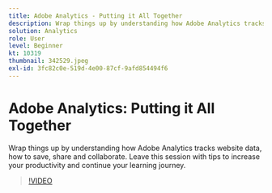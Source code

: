 ```yaml
---
title: Adobe Analytics - Putting it All Together
description: Wrap things up by understanding how Adobe Analytics tracks website data, how to save, share and collaborate. Leave this session with tips to increase your productivity.
solution: Analytics
role: User
level: Beginner
kt: 10319
thumbnail: 342529.jpeg
exl-id: 3fc82c0e-519d-4e00-87cf-9afd854494f6
---
```

# Adobe Analytics: Putting it All Together

Wrap things up by understanding how Adobe Analytics tracks website data, how to save, share and collaborate. Leave this session with tips to increase your productivity and continue your learning journey.

>[!VIDEO](https://video.tv.adobe.com/v/342529/?quality=12&learn=on)
